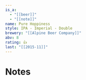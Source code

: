 ```yaml
---
is_a:
  - "[[beer]]"
  - "[[note]]"
name: Pure Hoppiness
style: IPA - Imperial - Double
brewery: "[[Alpine Beer Company]]"
abv: 8
rating: 👍
last: "[[2015-11]]"
---
```

# Notes

